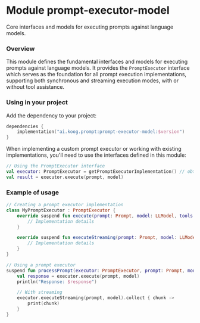 # Module prompt-executor-model

Core interfaces and models for executing prompts against language models.

### Overview

This module defines the fundamental interfaces and models for executing prompts against language models. It provides the `PromptExecutor` interface which serves as the foundation for all prompt execution implementations, supporting both synchronous and streaming execution modes, with or without tool assistance.

### Using in your project

Add the dependency to your project:

```kotlin
dependencies {
    implementation("ai.koog.prompt:prompt-executor-model:$version")
}
```

When implementing a custom prompt executor or working with existing implementations, you'll need to use the interfaces defined in this module:

```kotlin
// Using the PromptExecutor interface
val executor: PromptExecutor = getPromptExecutorImplementation() // obtain an implementation
val result = executor.execute(prompt, model)
```

### Example of usage

```kotlin
// Creating a prompt executor implementation
class MyPromptExecutor : PromptExecutor {
    override suspend fun execute(prompt: Prompt, model: LLModel, tools: List<ToolDescriptor>): List<Message.Response> {
        // Implementation details
    }

    override suspend fun executeStreaming(prompt: Prompt, model: LLModel): Flow<String> {
        // Implementation details
    }
}

// Using a prompt executor
suspend fun processPrompt(executor: PromptExecutor, prompt: Prompt, model: LLModel) {
    val response = executor.execute(prompt, model)
    println("Response: $response")

    // With streaming
    executor.executeStreaming(prompt, model).collect { chunk ->
        print(chunk)
    }
}
```
